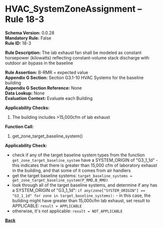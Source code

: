 # HVAC_SystemZoneAssignment – Rule 18-3    
**Schema Version:** 0.0.28  
**Mandatory Rule:** False    
**Rule ID:** 18-3  
 
**Rule Description:** The lab exhaust fan shall be modeled as constant horsepower (kilowatts) reflecting constant-volume stack discharge with outdoor air bypass in the baseline

**Rule Assertion:** B-RMR = expected value                                           
**Appendix G Section:** Section G3.1-10 HVAC Systems for the baseline building  
**Appendix G Section Reference:** None  
**Data Lookup:** None  
**Evaluation Context:** Evaluate each Building   

**Applicability Checks:** 

1. The building includes >15,000cfm of lab exhaust

**Function Call:** 

1. get_zone_target_baseline_system()



**Applicability Check:** 
- check if any of the target baseline system types from the function `get_zone_target_baseline_system` have a SYSTEM_ORIGIN of "G3_1_1d" - this indicates that there is greater than 15,000 cfm of laboratory exhaust in the building, and that some of it comes from air handlers
- get the target baseline systems: `target_baseline_systems = get_zone_target_baseline_system(P_RMD,B_RMD)`
- look through all of the target baseline systems, and determine if any has a SYSTEM_ORIGIN of "G3_1_1d": `if any(zone["SYSTEM_ORIGIN"] == "G3_1_1d" for zone in target_baseline_systems):`
      - in this case, the building might have greater than 15,000cfm lab exhaust, set result to APPLICABLE: `result = APPLICABLE`
- otherwise, it's not applicable: `result = NOT_APPLICABLE`

    


 **[Back](../_toc.md)**
